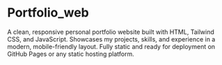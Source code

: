 # Portfolio_web
A clean, responsive personal portfolio website built with HTML, Tailwind CSS, and JavaScript. Showcases my projects, skills, and experience in a modern, mobile-friendly layout. Fully static and ready for deployment on GitHub Pages or any static hosting platform.
